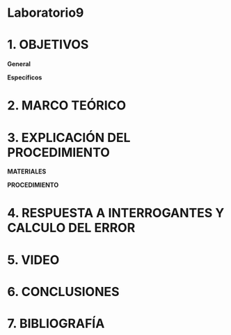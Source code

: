 # Laboratorio9

# 1. OBJETIVOS

**General**



**Específicos**



# 2. MARCO TEÓRICO



# 3. EXPLICACIÓN DEL PROCEDIMIENTO

**MATERIALES**




**PROCEDIMIENTO**



# 4. RESPUESTA A INTERROGANTES Y CALCULO DEL ERROR



# 5. VIDEO



# 6. CONCLUSIONES



# 7. BIBLIOGRAFÍA
